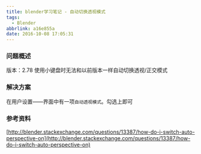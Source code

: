 ```yaml
---
title: blender学习笔记 - 自动切换透视模式
tags:
  - Blender
abbrlink: a16e855a
date: 2016-10-08 17:05:31
---
```


### 问题概述 ###

版本：2.78
使用小键盘时无法和以前版本一样自动切换透视/正交模式

### 解决方案 ###
在用户设置——界面中有一项`自动透视模式`。勾选上即可

### 参考资料 ###
[http://blender.stackexchange.com/questions/13387/how-do-i-switch-auto-perspective-on](http://blender.stackexchange.com/questions/13387/how-do-i-switch-auto-perspective-on)
